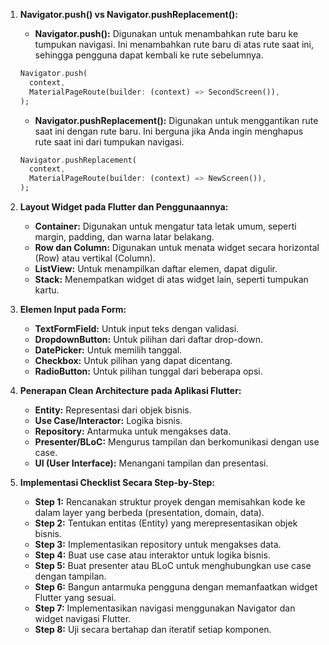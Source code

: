 1. **Navigator.push() vs Navigator.pushReplacement():**
   - **Navigator.push():** Digunakan untuk menambahkan rute baru ke tumpukan navigasi. Ini menambahkan rute baru di atas rute saat ini, sehingga pengguna dapat kembali ke rute sebelumnya.
   ```dart
   Navigator.push(
     context,
     MaterialPageRoute(builder: (context) => SecondScreen()),
   );
   ```
   - **Navigator.pushReplacement():** Digunakan untuk menggantikan rute saat ini dengan rute baru. Ini berguna jika Anda ingin menghapus rute saat ini dari tumpukan navigasi.
   ```dart
   Navigator.pushReplacement(
     context,
     MaterialPageRoute(builder: (context) => NewScreen()),
   );
   ```

2. **Layout Widget pada Flutter dan Penggunaannya:**
   - **Container:** Digunakan untuk mengatur tata letak umum, seperti margin, padding, dan warna latar belakang.
   - **Row dan Column:** Digunakan untuk menata widget secara horizontal (Row) atau vertikal (Column).
   - **ListView:** Untuk menampilkan daftar elemen, dapat digulir.
   - **Stack:** Menempatkan widget di atas widget lain, seperti tumpukan kartu.

3. **Elemen Input pada Form:**
   - **TextFormField:** Untuk input teks dengan validasi.
   - **DropdownButton:** Untuk pilihan dari daftar drop-down.
   - **DatePicker:** Untuk memilih tanggal.
   - **Checkbox:** Untuk pilihan yang dapat dicentang.
   - **RadioButton:** Untuk pilihan tunggal dari beberapa opsi.

4. **Penerapan Clean Architecture pada Aplikasi Flutter:**
   - **Entity:** Representasi dari objek bisnis.
   - **Use Case/Interactor:** Logika bisnis.
   - **Repository:** Antarmuka untuk mengakses data.
   - **Presenter/BLoC:** Mengurus tampilan dan berkomunikasi dengan use case.
   - **UI (User Interface):** Menangani tampilan dan presentasi.

5. **Implementasi Checklist Secara Step-by-Step:**
   - **Step 1:** Rencanakan struktur proyek dengan memisahkan kode ke dalam layer yang berbeda (presentation, domain, data).
   - **Step 2:** Tentukan entitas (Entity) yang merepresentasikan objek bisnis.
   - **Step 3:** Implementasikan repository untuk mengakses data.
   - **Step 4:** Buat use case atau interaktor untuk logika bisnis.
   - **Step 5:** Buat presenter atau BLoC untuk menghubungkan use case dengan tampilan.
   - **Step 6:** Bangun antarmuka pengguna dengan memanfaatkan widget Flutter yang sesuai.
   - **Step 7:** Implementasikan navigasi menggunakan Navigator dan widget navigasi Flutter.
   - **Step 8:** Uji secara bertahap dan iteratif setiap komponen.

